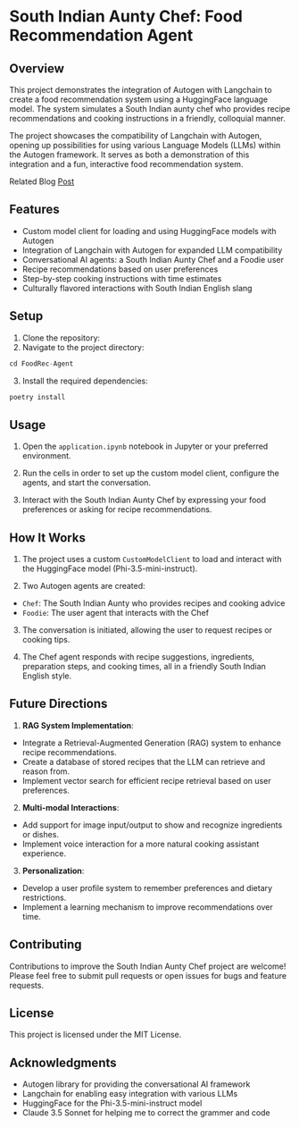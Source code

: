 # South Indian Aunty Chef: Food Recommendation Agent

## Overview

This project demonstrates the integration of Autogen with Langchain to create a food recommendation system using a HuggingFace language model. The system simulates a South Indian aunty chef who provides recipe recommendations and cooking instructions in a friendly, colloquial manner.

The project showcases the compatibility of Langchain with Autogen, opening up possibilities for using various Language Models (LLMs) within the Autogen framework. It serves as both a demonstration of this integration and a fun, interactive food recommendation system.

Related Blog [Post](https://medium.com/@techwithkrooz/cooking-up-ai-building-a-south-indian-aunty-chef-with-autogen-and-langchain-26163dd4eaa3)
## Features

- Custom model client for loading and using HuggingFace models with Autogen
- Integration of Langchain with Autogen for expanded LLM compatibility
- Conversational AI agents: a South Indian Aunty Chef and a Foodie user
- Recipe recommendations based on user preferences
- Step-by-step cooking instructions with time estimates
- Culturally flavored interactions with South Indian English slang

## Setup

1. Clone the repository:
2. Navigate to the project directory:
```python
cd FoodRec-Agent
```
3. Install the required dependencies:
```python
poetry install
```

## Usage

1. Open the `application.ipynb` notebook in Jupyter or your preferred environment.

2. Run the cells in order to set up the custom model client, configure the agents, and start the conversation.

3. Interact with the South Indian Aunty Chef by expressing your food preferences or asking for recipe recommendations.

## How It Works

1. The project uses a custom `CustomModelClient` to load and interact with the HuggingFace model (Phi-3.5-mini-instruct).

2. Two Autogen agents are created:
- `Chef`: The South Indian Aunty who provides recipes and cooking advice
- `Foodie`: The user agent that interacts with the Chef

3. The conversation is initiated, allowing the user to request recipes or cooking tips.

4. The Chef agent responds with recipe suggestions, ingredients, preparation steps, and cooking times, all in a friendly South Indian English style.

## Future Directions

1. **RAG System Implementation**: 
- Integrate a Retrieval-Augmented Generation (RAG) system to enhance recipe recommendations.
- Create a database of stored recipes that the LLM can retrieve and reason from.
- Implement vector search for efficient recipe retrieval based on user preferences.

2. **Multi-modal Interactions**:
- Add support for image input/output to show and recognize ingredients or dishes.
- Implement voice interaction for a more natural cooking assistant experience.

3. **Personalization**:
- Develop a user profile system to remember preferences and dietary restrictions.
- Implement a learning mechanism to improve recommendations over time.


## Contributing

Contributions to improve the South Indian Aunty Chef project are welcome! Please feel free to submit pull requests or open issues for bugs and feature requests.

## License

This project is licensed under the MIT License.

## Acknowledgments

- Autogen library for providing the conversational AI framework
- Langchain for enabling easy integration with various LLMs
- HuggingFace for the Phi-3.5-mini-instruct model
- Claude 3.5 Sonnet for helping me to correct the grammer and code
